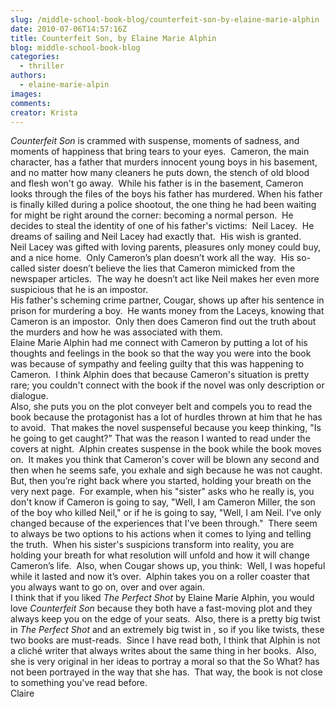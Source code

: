 ```yaml
---
slug: /middle-school-book-blog/counterfeit-son-by-elaine-marie-alphin
date: 2010-07-06T14:57:16Z
title: Counterfeit Son, by Elaine Marie Alphin
blog: middle-school-book-blog
categories:
  - thriller
authors:
  - elaine-marie-alpin
images:
comments:
creator: Krista
---
```


<em>Counterfeit Son</em> is crammed with suspense, moments of sadness, and moments of happiness that bring tears to your eyes.  Cameron, the main character, has a father that murders innocent young boys in his basement, and no matter how many cleaners he puts down, the stench of old blood and flesh won't go away.  While his father is in the basement, Cameron looks through the files of the boys his father has murdered. When his father is finally killed during a police shootout, the one thing he had been waiting for might be right around the corner: becoming a normal person.  He decides to steal the identity of one of his father's victims:  Neil Lacey.  He dreams of sailing and Neil Lacey had exactly that.  His wish is granted.<br />Neil Lacey was gifted with loving parents, pleasures only money could buy, and a nice home.  Only Cameron’s plan doesn’t work all the way.  His so-called sister doesn’t believe the lies that Cameron mimicked from the newspaper articles.  The way he doesn’t act like Neil makes her even more suspicious that he is an impostor.<br />His father's scheming crime partner, Cougar, shows up after his sentence in prison for murdering a boy.  He wants money from the Laceys, knowing that Cameron is an impostor.  Only then does Cameron find out the truth about the murders and how he was associated with them.<br />Elaine Marie Alphin had me connect with Cameron by putting a lot of his thoughts and feelings in the book so that the way you were into the book was because of sympathy and feeling guilty that this was happening to Cameron.  I think Alphin does that because Cameron's situation is pretty rare; you couldn't connect with the book if the novel was only description or dialogue.<br />Also, she puts you on the plot conveyer belt and compels you to read the book because the protagonist has a lot of hurdles thrown at him that he has to avoid.  That makes the novel suspenseful because you keep thinking, "Is he going to get caught?" That was the reason I wanted to read under the covers at night.  Alphin creates suspense in the book while the book moves on.  It makes you think that Cameron's cover will be blown any second and then when he seems safe, you exhale and sigh because he was not caught.  But, then you’re right back where you started, holding your breath on the very next page.  For example, when his "sister" asks who he really is, you don't know if Cameron is going to say, "Well, I am Cameron Miller, the son of the boy who killed Neil," or if he is going to say, "Well, I am Neil. I've only changed because of the experiences that I've been through."  There seem to always be two options to his actions when it comes to lying and telling the truth.  When his sister's suspicions transform into reality, you are holding your breath for what resolution will unfold and how it will change Cameron’s life.  Also, when Cougar shows up, you think:  Well, I was hopeful while it lasted and now it’s over.  Alphin takes you on a roller coaster that you always want to go on, over and over again.<br />I think that if you liked <em>The Perfect Shot</em> by Elaine Marie Alphin, you would love <em>Counterfeit Son</em> because they both have a fast-moving plot and they always keep you on the edge of your seats.  Also, there is a pretty big twist in <em>The Perfect Shot</em> and an extremely big twist in , so if you like twists, these two books are must-reads.  Since I have read both, I think that Alphin is not a cliché writer that always writes about the same thing in her books.  Also, she is very original in her ideas to portray a moral so that the So What? has not been portrayed in the way that she has.  That way, the book is not close to something you've read before.<br />Claire<br />
